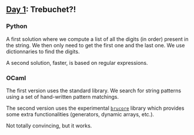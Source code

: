 ## [Day 1](https://adventofcode.com/2023/day/1): Trebuchet?!

### Python

A first solution where we compute a list of all the digits (in order) present in the string. We then only need to get the first one and the last one. We use dictionnaries to find the digits.

A second solution, faster, is based on regular expressions.

### OCaml

The first version uses the standard library. We search for string patterns using a set of hand-written pattern matchings.

The second version uses the experimental [`brucore`](https://github.com/professeurb/brucore) library which provides some extra functionalities (generators, dynamic arrays, etc.).

Not totally convincing, but it works.
